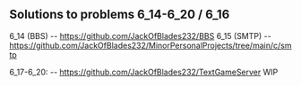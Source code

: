 ## Solutions to problems 6_14-6_20 / 6_16

6_14 (BBS) -- https://github.com/JackOfBlades232/BBS
6_15 (SMTP) -- https://github.com/JackOfBlades232/MinorPersonalProjects/tree/main/c/smtp

6_17-6_20: -- https://github.com/JackOfBlades232/TextGameServer WIP
